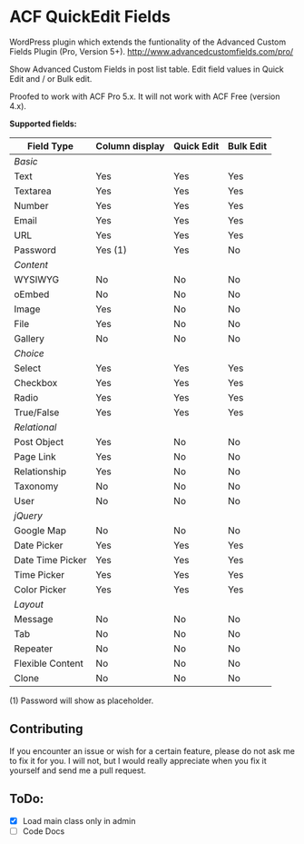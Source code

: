 ACF QuickEdit Fields
====================

WordPress plugin which extends the funtionality of the Advanced Custom Fields Plugin (Pro, Version 5+).
http://www.advancedcustomfields.com/pro/

Show Advanced Custom Fields in post list table.
Edit field values in Quick Edit and / or Bulk edit.

Proofed to work with ACF Pro 5.x. 
It will not work with ACF Free (version 4.x).

**Supported fields:**

| Field Type       | Column display | Quick Edit  | Bulk Edit   |
|------------------|----------------|-------------|-------------|
| *Basic*          |                |             |             |
| Text             | Yes            | Yes         | Yes         |
| Textarea         | Yes            | Yes         | Yes         |
| Number           | Yes            | Yes         | Yes         |
| Email            | Yes            | Yes         | Yes         |
| URL              | Yes            | Yes         | Yes         |
| Password         | Yes (1)        | Yes         | No          |
| *Content*        |                |             |             |
| WYSIWYG          | No             | No          | No          |
| oEmbed           | No             | No          | No          |
| Image            | Yes            | No          | No          |
| File             | Yes            | No          | No          |
| Gallery          | No             | No          | No          |
| *Choice*         |                |             |             |
| Select           | Yes            | Yes         | Yes         |
| Checkbox         | Yes            | Yes         | Yes         |
| Radio            | Yes            | Yes         | Yes         |
| True/False       | Yes            | Yes         | Yes         |
| *Relational*     |                |             |             |
| Post Object      | Yes            | No          | No          |
| Page Link        | Yes            | No          | No          |
| Relationship     | Yes            | No          | No          |
| Taxonomy         | No             | No          | No          |
| User             | No             | No          | No          |
| *jQuery*         |                |             |             |
| Google Map       | No             | No          | No          |
| Date Picker      | Yes            | Yes         | Yes         |
| Date Time Picker | Yes            | Yes         | Yes         |
| Time Picker      | Yes            | Yes         | Yes         |
| Color Picker     | Yes            | Yes         | Yes         |
| *Layout*         |                |             |             |
| Message          | No             | No          | No          |
| Tab              | No             | No          | No          |
| Repeater         | No             | No          | No          |
| Flexible Content | No             | No          | No          |
| Clone            | No             | No          | No          |

(1) Password will show as placeholder.

Contributing
------------
If you encounter an issue or wish for a certain feature, please do not ask me to 
fix it for you. I will not, but I would really appreciate when you fix it yourself 
and send me a pull request.



ToDo:
-----
 - [x] Load main class only in admin
 - [ ] Code Docs

